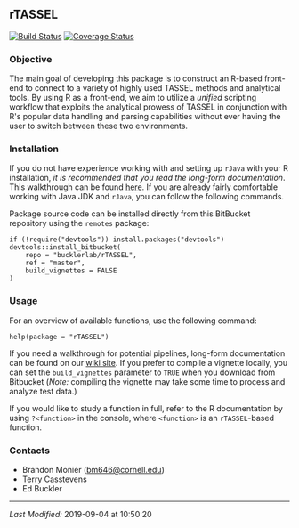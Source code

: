 ## rTASSEL

[![Build Status](https://travis-ci.org/maize-genetics/rTASSEL.svg?branch=master)](https://travis-ci.org/maize-genetics/rTASSEL) [![Coverage Status](https://codecov.io/gh/maize-genetics/rTASSEL/branch/master/graph/badge.svg)](https://codecov.io/gh/maize-genetics/rTASSEL)

### Objective
The main goal of developing this package is to construct an R-based front-end
to connect to a variety of highly used TASSEL methods and analytical tools.
By using R as a front-end, we aim to utilize a *unified* scripting workflow that
exploits the analytical prowess of TASSEL in conjunction with R's popular
data handling and parsing capabilities without ever having the user to switch
between these two environments.

### Installation
If you do not have experience working with and setting up `rJava` with your
R installation, *it is recommended that you read the long-form documentation*.
This walkthrough can be found [here](https://bitbucket.org/bucklerlab/rtassel/wiki/Home).
If you are already fairly comfortable working with Java JDK and `rJava`, you
can follow the following commands.

Package source code can be installed directly from this BitBucket repository
using the `remotes` package:

```
if (!require("devtools")) install.packages("devtools")
devtools::install_bitbucket(
    repo = "bucklerlab/rTASSEL",
    ref = "master",
    build_vignettes = FALSE
)
```

### Usage
For an overview of available functions, use the following command:

```
help(package = "rTASSEL")
```

If you need a walkthrough for potential pipelines, long-form documentation can be
found on our [wiki site](https://bitbucket.org/bucklerlab/rtassel/wiki/Home).
If you prefer to compile a vignette locally, you can set the `build_vignettes`
parameter to `TRUE` when you download from Bitbucket (*Note:* compiling the
vignette may take some time to process and analyze test data.)


If you would like to study a function in full, refer to the R documentation
by using `?<function>` in the console, where `<function>` is an
`rTASSEL`-based function.

### Contacts
* Brandon Monier (bm646@cornell.edu)
* Terry Casstevens
* Ed Buckler

- - -
*Last Modified:*  2019-09-04 at 10:50:20
